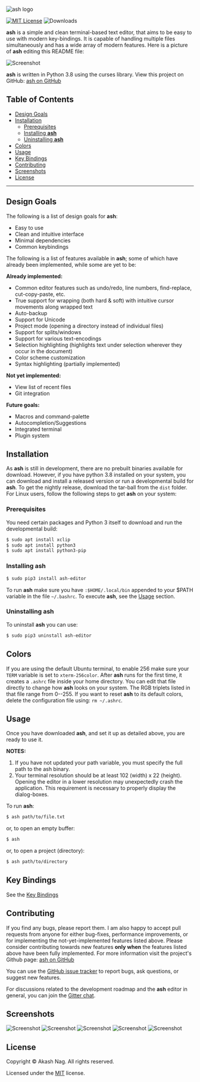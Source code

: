 ![ash logo](https://github.com/akashnag/ash/raw/master/assets/banner.png)

[![MIT License](https://img.shields.io/badge/license-MIT-blue.svg)](https://github.com/akashnag/ash/blob/master/LICENSE.md) ![Downloads](https://img.shields.io/github/downloads/akashnag/ash/total)

**ash** is a simple and clean terminal-based text editor, that aims to be easy to use with modern key-bindings. It is capable of handling multiple files simultaneously and has a wide array of modern features. Here is a picture of **ash** editing this README file:

![Screenshot](https://github.com/akashnag/ash/raw/master/assets/ash-default.png)

**ash** is written in Python 3.8 using the curses library. View this project on GitHub: [ash on GitHub](https://github.com/akashnag/ash)

## Table of Contents

- [Design Goals](#design-goals)
- [Installation](#installation)
  - [Prerequisites](#prerequisites)
  - [Installing **ash**](#installing-ash)
  - [Uninstalling **ash**](#uninstalling-ash)
- [Colors](#colors)
- [Usage](#usage)
- [Key Bindings](#key-bindings)
- [Contributing](#contributing)
- [Screenshots](#screenshots)
- [License](#license)

- - -

## Design Goals

The following is a list of design goals for **ash**:

- Easy to use
- Clean and intuitive interface
- Minimal dependencies
- Common keybindings

The following is a list of features available in **ash**; some of which have already been implemented, while some are yet to be:

**Already implemented:**

- Common editor features such as undo/redo, line numbers, find-replace, cut-copy-paste, etc.
- True support for wrapping (both hard & soft) with intuitive cursor movements along wrapped text
- Auto-backup
- Support for Unicode
- Project mode (opening a directory instead of individual files)
- Support for splits/windows
- Support for various text-encodings
- Selection highlighting (highlights text under selection wherever they occur in the document)
- Color scheme customization
- Syntax highlighting (partially implemented)

**Not yet implemented:**

- View list of recent files
- Git integration

**Future goals:**

- Macros and command-palette
- Autocompletion/Suggestions
- Integrated terminal
- Plugin system

## Installation

As **ash** is still in development, there are no prebuilt binaries available for download. However, if you have python 3.8 installed on your system, you can download and install a released version or run a developmental build for **ash**. To get the nightly release, download the tar-ball from the `dist` folder. For Linux users, follow the following steps to get **ash** on your system:

### Prerequisites

You need certain packages and Python 3 itself to download and run the developmental build:

```bash
$ sudo apt install xclip
$ sudo apt install python3
$ sudo apt install python3-pip
```

### Installing ash

```bash
$ sudo pip3 install ash-editor
```

To run **ash** make sure you have `:$HOME/.local/bin` appended to your $PATH variable in the file `~/.bashrc`. To execute **ash**, see the [Usage](#usage) section.

### Uninstalling ash

To uninstall **ash** you can use:

```bash
$ sudo pip3 uninstall ash-editor
```

## Colors

If you are using the default Ubuntu terminal, to enable 256 make sure your `TERM` variable is set to `xterm-256color`. After **ash** runs for the first time, it creates a `.ashrc` file inside your home directory. You can edit that file directly to change how **ash** looks on your system. The RGB triplets listed in that file range from 0--255. If you want to reset **ash** to its default colors, delete the configuration file using: `rm ~/.ashrc`.

## Usage

Once you have downloaded **ash**, and set it up as detailed above, you are ready to use it. 

**NOTES:**
1. If you have not updated your path variable, you must specify the full path to the ash binary.
1. Your terminal resolution should be at least 102 (width) x 22 (height). Opening the editor in a lower resolution may unexpectedly crash the application. This requirement is necessary to properly display the dialog-boxes.

To run **ash**:

```bash
$ ash path/to/file.txt
```

or, to open an empty buffer:

```bash
$ ash
```

or, to open a project (directory):

```bash
$ ash path/to/directory
```

## Key Bindings

See the [Key Bindings](https://github.com/akashnag/ash/blob/master/KEYBINDINGS.md)

## Contributing

If you find any bugs, please report them. I am also happy to accept pull requests from anyone for either bug-fixes, performance improvements, or for implementing the not-yet-implemented features listed above. Please consider contributing towards new features **only when** the features listed above have been fully implemented. For more information visit the project's Github page: [ash on GitHub](https://github.com/akashnag/ash)

You can use the [GitHub issue tracker](https://github.com/akashnag/ash/issues) to report bugs, ask questions, or suggest new features.

For discussions related to the development roadmap and the **ash** editor in general, you can join the [Gitter chat](https://gitter.im/akashnag/ash).

## Screenshots

![Screenshot](https://github.com/akashnag/ash/raw/master/assets/ss1.png)
![Screenshot](https://github.com/akashnag/ash/raw/master/assets/ss2.png)
![Screenshot](https://github.com/akashnag/ash/raw/master/assets/ss3.png)
![Screenshot](https://github.com/akashnag/ash/raw/master/assets/ss4.png)
![Screenshot](https://github.com/akashnag/ash/raw/master/assets/ss5.png)

## License

Copyright &copy; Akash Nag. All rights reserved.

Licensed under the [MIT](https://github.com/akashnag/ash/blob/master/LICENSE.md) license.